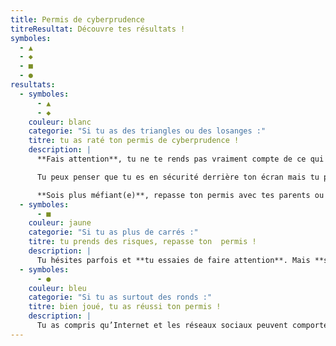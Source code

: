 ```yaml
---
title: Permis de cyberprudence
titreResultat: Découvre tes résultats !
symboles:
  - ▲
  - ◆
  - ■
  - ●
resultats:
  - symboles:
      - ▲
      - ◆
    couleur: blanc
    categorie: "Si tu as des triangles ou des losanges :"
    titre: tu as raté ton permis de cyberprudence !
    description: |
      **Fais attention**, tu ne te rends pas vraiment compte de ce qui est **dangereux, normal ou anormal**, et tu fais confiance à des inconnus.

      Tu peux penser que tu es en sécurité derrière ton écran mais tu peux être piégé(e) et en souffrir, même en dehors d’Internet.

      **Sois plus méfiant(e)**, repasse ton permis avec tes parents ou une personne en qui tu as confiance pour ne plus te mettre en danger.
  - symboles:
      - ■
    couleur: jaune
    categorie: "Si tu as plus de carrés :"
    titre: tu prends des risques, repasse ton  permis !
    description: |
      Tu hésites parfois et **tu essaies de faire attention**. Mais **sois plus prudent(e)**, ne crois pas tout ce qu’on te dit, **ose dire non et parler** de situations qui te posent problème. Évite de prendre des risques et discute avec tes parents ou des adultes de confiance pour mieux savoir comment te protéger sur Internet.
  - symboles:
      - ●
    couleur: bleu
    categorie: "Si tu as surtout des ronds :"
    titre: bien joué, tu as réussi ton permis !
    description: |
      Tu as compris qu’Internet et les réseaux sociaux peuvent comporter des risques. Tu n’as pas peur de parler des choses qui te mettent mal à l’aise ou qui te choquent et tu sais refuser des propositions dangereuses. Montre ton permis de cyberprudence à ta famille ou tes ami(e)s pour discuter de ce que vous faites sur Internet, ou deviens coach et fais-le passer aux autres !
---
```


